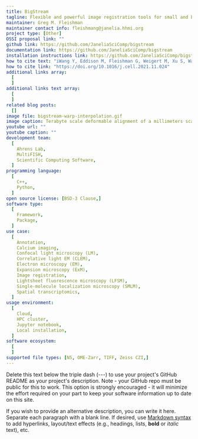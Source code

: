 ```yaml
---
title: BigStream
tagline: Flexible and powerful image registration tools for small and big data (TB+) alike. Stitching, subject-to-atlas, multi-modal, in vivo to ex vivo, and motion correction. 100% Python, can be run from Jupyter notebooks, including full access to workstation or adaptable distributed resources.
maintainer: Greg M. Fleishman
maintainer contact info: fleishmang@janelia.hhmi.org
project type: [Other]
OSSI proposal link: ""
github link: https://github.com/JaneliaSciComp/bigstream
documentation link: https://github.com/JaneliaSciComp/bigstream
installation instructions link: https://github.com/JaneliaSciComp/bigstream
how to cite text: "iWang Y, Eddison M, Fleishman G, Weigert M, Xu S, Wang T, Rokicki K, Goina C, Henry FE, Lemire AL, Schmidt U, Yang H, Svoboda K, Myers EW, Saalfeld S, Korff W, Sternson SM, Tillberg PW. EASI-FISH for thick tissue defines lateral hypothalamus spatio-molecular organization. Cell. 2021 Dec 22;184(26):6361-6377.e24. doi: 10.1016/j.cell.2021.11.024. Epub 2021 Dec 6. PMID: 34875226."
how to cite link: "https://doi.org/10.1016/j.cell.2021.11.024"
additional links array:
  [
  ]
additional links text array:
  [
  ]
related blog posts:
  []
image file: bigstream-warp-interpolation.gif
image caption: Terabyte scale deformable alignment of a millimeters scale mouse cortex sample.
youtube url: ""
youtube caption: ""
development team:
  [
    Ahrens Lab,
    MultiFISH,
    Scientific Computing Software,
  ]
programming language:
  [
    C++,
    Python,
  ]
open source license: [BSD-3 Clause,]
software type:
  [
    Framework,
    Package,
  ]
use case:
  [
    Annotation,
    Calcium imaging,
    Confocal light microscopy (LM),
    Correlative light EM (CLEM),
    Electron microscopy (EM),
    Expansion microscopy (ExM),
    Image registration,
    Lightsheet fluorescence microscopy (LFSM),
    Single-molecule localization microscopy (SMLM),
    Spatial transcriptomics,
  ]
usage environment:
  [
    Cloud,
    HPC cluster,
    Jupyter notebook,
    Local installation,
  ]
software ecosystem:
  [
  ]
supported file types: [N5, OME-Zarr, TIFF, Zeiss CZI,]
---
```


Delete this text below the triple dash (---) to use your project's GitHub README as your project's description. Note - your GitHub repo must be public for this to work. This option is strongly encouraged - it will minimize the effort required on your part to keep your software information up to date on this site.

If you wish to provide an alternative description, you can write it here. Separate each paragraph with a blank line. If desired, use [Markdown syntax](https://www.markdownguide.org/basic-syntax/) to add hyperlinks, layout/text effects (e.g., headings, lists, **bold** or _italic_ text), etc.
